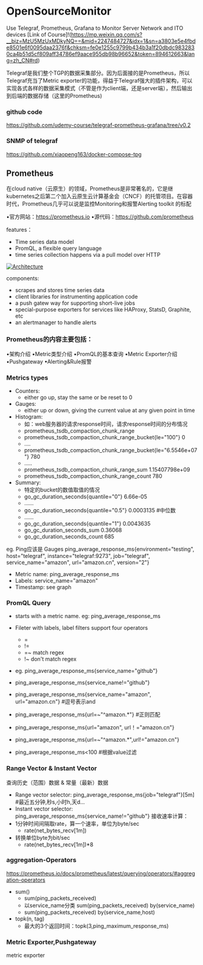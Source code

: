 # OpenSourceMonitor
Use Telegraf, Prometheus, Grafana to Monitor Server Network and ITO devices
[Link of Course]!(https://mp.weixin.qq.com/s?__biz=MzU5MzUxMDkyNQ==&mid=2247484727&idx=1&sn=a3803e5e4fbde8501e6f0095daa2376f&chksm=fe0e1255c9799b434b3a1f20dbdc9832830ca4b51d5cf809aff34786ef9aace955db98b96652&token=894612663&lang=zh_CN#rd)

Telegraf是我们整个TGP的数据采集部分。因为后面接的是Prometheus，所以Telegraf充当了Metric exporter的功能，得益于Telegraf强大的插件架构，可以实现各式各样的数据采集模式（不管是作为client端，还是server端），然后输出到后端的数据存储（这里的Prometheus)



### github code
https://github.com/udemy-course/telegraf-prometheus-grafana/tree/v0.2


### SNMP of telegraf
https://github.com/xiaopeng163/docker-compose-tpg


## Prometheus

在cloud native（云原生）的领域，Prometheus是非常著名的，它是继kubernetes之后第二个加入云原生云计算基金会（CNCF）的托管项目。在容器时代，Prometheus几乎可以说是监控Monitoring和报警Alerting toolkit 的标配

•官方网站：https://prometheus.io
•源代码：https://github.com/prometheus

features：
* Time series data model
* PromQL, a flexible query language
* time series collection happens via a pull model over HTTP

[![Architecture](https://prometheus.io/assets/architecture.png)](https://prometheus.io/docs/introduction/overview/#architecture)


components:
* scrapes and stores time series data
* client libraries for instrumenting application code
* a push gatew way for supporting short-live jobs
* special-purpose exporters for services like HAProxy, StatsD, Graphite, etc
* an alertmanager to handle alerts




### Prometheus的内容主要包括：

•架构介绍
•Metric类型介绍
•PromQL的基本查询
•Metric Exporter介绍
•Pushgateway
•Alerting&Rule报警

### Metrics types
* Counters: 
    * either go up, stay the same or be reset to 0
* Gauges:
    * either up or down, giving the current value at any given point in time
* Histogram:
    * 如：web服务器的请求response时间，请求response时间的分布情况
    * prometheus_tsdb_compaction_chunk_range
    * prometheus_tsdb_compaction_chunk_range_bucket{le="100"} 0
    * ....
    * prometheus_tsdb_compaction_chunk_range_bucket{le="6.5546e+07"} 780
    * .....
    * prometheus_tsdb_compaction_chunk_range_sum 1.15407798e+09
    * prometheus_tsdb_compaction_chunk_range_count 780
* Summary:
    * 特定的bucket的数值取值的情况
    * go_gc_duration_seconds{quantile="0"} 6.66e-05
    * ......
    * go_gc_duration_seconds{quantile="0.5"} 0.0003135 #中位数
    * ......
    * go_gc_duration_seconds{quantile="1"} 0.0043635
    * go_gc_duration_seconds_sum 0.36068
    * go_gc_duration_seconds_count 685


eg. Ping应该是 Gauges
ping_average_response_ms{environment="testing", host="telegraf", instance="telegraf:9273", job="telegraf", service_name="amazon", url="amazon.cn", version="2"}
* Metric name: ping_average_response_ms
* Labels: service_name="amazon"
* Timestamp: see graph


### PromQL Query
* starts with a metric name. eg: ping_average_response_ms
* Fileter with labels, label filters support four operators
    * =
    * !=
    * =~ match regex
    * !~ don't match regex
    

* eg. ping_average_response_ms{service_name="github"}
* ping_average_response_ms{service_name!="github"}
* ping_average_response_ms{service_name="amazon", url="amazon.cn"} #逗号表示and
* ping_average_response_ms{url=~"^amazon.*"} #正则匹配
* ping_average_response_ms{url="amazon", url！="amazon.cn"}
* ping_average_response_ms{url=~"^amazon.*",url!="amazon.cn"}
* ping_average_response_ms<100 #根据value过滤

### Range Vector & Instant Vector
查询历史（范围）数据  &  常量（最新）数据
* Range vector selector: ping_average_response_ms{job="telegraf"}[5m] #最近五分钟,秒s,小时h,天d...
* Instant vector selector: ping_average_response_ms{service_name!="github"}
接收速率计算：
* 1分钟时间间隔取rate，算一个速率，单位为byte/sec
    * rate(net_bytes_recv[1m])
* 转换单位byte为bit/sec
    * rate(net_bytes_recv[1m])*8

### aggregation-Operators
https://prometheus.io/docs/prometheus/latest/querying/operators/#aggregation-operators
* sum()
    * sum(ping_packets_received)
    * 以service_name分类 sum(ping_packets_received) by(service_name)
    * sum(ping_packets_received) by(service_name,host)
* topk(n, tag)
    * 最大的3个返回时间：topk(3,ping_maximum_response_ms)


### Metric Exporter,Pushgateway
metric exporter
